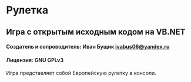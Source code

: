 # Рулетка

## Игра с открытым исходным кодом на VB.NET

#### Создатель и сопроводитель: Иван Бущик <ivabus06@yandex.ru>

#### Лицензия: GNU GPLv3

Игра представляет собой Европейскую рулетку в консоли.